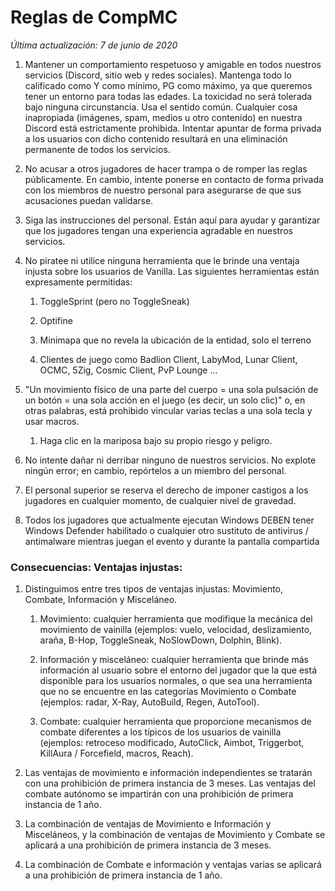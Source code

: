 # **Reglas de CompMC**
*Última actualización: 7 de junio de 2020*

1. Mantener un comportamiento respetuoso y amigable en todos nuestros servicios (Discord, sitio web y redes sociales). Mantenga todo lo calificado como Y como mínimo, PG como máximo, ya que queremos tener un entorno para todas las edades. La toxicidad no será tolerada bajo ninguna circunstancia. Usa el sentido común. Cualquier cosa inapropiada (imágenes, spam, medios u otro contenido) en nuestra Discord está estrictamente prohibida. Intentar apuntar de forma privada a los usuarios con dicho contenido resultará en una eliminación permanente de todos los servicios.

2. No acusar a otros jugadores de hacer trampa o de romper las reglas públicamente. En cambio, intente ponerse en contacto de forma privada con los miembros de nuestro personal para asegurarse de que sus acusaciones puedan validarse.

3. Siga las instrucciones del personal. Están aquí para ayudar y garantizar que los jugadores tengan una experiencia agradable en nuestros servicios.

4. No piratee ni utilice ninguna herramienta que le brinde una ventaja injusta sobre los usuarios de Vanilla. Las siguientes herramientas están expresamente permitidas:

	1. ToggleSprint (pero no ToggleSneak)

	2. Optifine

	3. Minimapa que no revela la ubicación de la entidad, solo el terreno

	4. Clientes de juego como Badlion Client, LabyMod, Lunar Client, OCMC, 5Zig, Cosmic Client, PvP Lounge …

5. "Un movimiento físico de una parte del cuerpo = una sola pulsación de un botón = una sola acción en el juego (es decir, un solo clic)" o, en otras palabras, está prohibido vincular varias teclas a una sola tecla y usar macros.
	
	1. Haga clic en la mariposa bajo su propio riesgo y peligro.

6. No intente dañar ni derribar ninguno de nuestros servicios. No explote ningún error; en cambio, repórtelos a un miembro del personal.

7. El personal superior se reserva el derecho de imponer castigos a los jugadores en cualquier momento, de cualquier nivel de gravedad.

8. Todos los jugadores que actualmente ejecutan Windows DEBEN tener Windows Defender habilitado o cualquier otro sustituto de antivirus / antimalware mientras juegan el evento y durante la pantalla compartida

### **Consecuencias: Ventajas injustas:**

1. Distinguimos entre tres tipos de ventajas injustas: Movimiento, Combate, Información y Misceláneo.
	
	1. Movimiento: cualquier herramienta que modifique la mecánica del movimiento de vainilla (ejemplos: vuelo, velocidad, deslizamiento, araña, B-Hop, ToggleSneak, NoSlowDown, Dolphin, Blink).
	
	2. Información y misceláneo: cualquier herramienta que brinde más información al usuario sobre el entorno del jugador que la que está disponible para los usuarios normales, o que sea una herramienta que no se encuentre en las categorías Movimiento o Combate (ejemplos: radar, X-Ray, AutoBuild, Regen, AutoTool).
	
	3. Combate: cualquier herramienta que proporcione mecanismos de combate diferentes a los típicos de los usuarios de vainilla (ejemplos: retroceso modificado, AutoClick, Aimbot, Triggerbot, KillAura / Forcefield, macros, Reach).

2. Las ventajas de movimiento e información independientes se tratarán con una prohibición de primera instancia de 3 meses. Las ventajas del combate autónomo se impartirán con una prohibición de primera instancia de 1 año.

3. La combinación de ventajas de Movimiento e Información y Misceláneos, y la combinación de ventajas de Movimiento y Combate se aplicará a una prohibición de primera instancia de 3 meses.

4. La combinación de Combate e información y ventajas varias se aplicará a una prohibición de primera instancia de 1 año.
